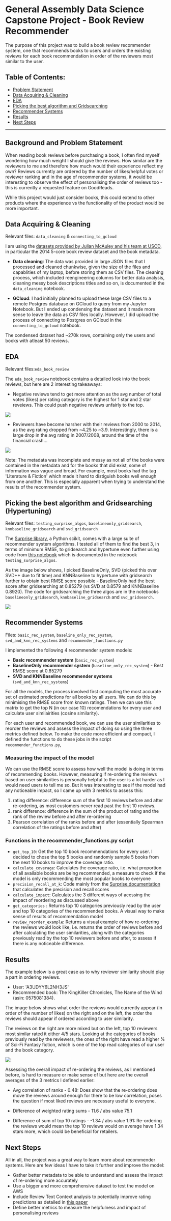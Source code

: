 # General Assembly Data Science Capstone Project - Book Review Recommender

The purpose of this project was to build a book review recommender system, one that recommends books to users and orders the existing reviews for each book recommendation in order of the reviewers most similar to the user. 


## Table of Contents:
- [Problem Statement](#prob)  
- [Data Acquiring & Cleaning](#data)
- [EDA](#eda)
- [Picking the best algorithm and Gridsearching](#algo)
- [Recommender Systems](#models)
- [Results](#results)
- [Next Steps](#next)

---


<a name="prob"/>

## Background and Problem Statement
When reading book reviews before purchasing a book, I often find myself wondering how much weight I should give the reviews. How similar are the reviewers to me and therefore how much would their experience reflect my own? Reviews currently are ordered by the number of likes/helpful votes or reviewer ranking and in the age of recommender systems, it would be interesting to observe the effect of personalising the order of reviews too - this is currently a requested feature on GoodReads. 

While this project would just consider books, this could extend to other products where the experience vs the functionality of the product would be more important. 

<a name="data"/>

## Data Acquiring & Cleaning
Relevant files: `data_cleaning` & `connecting_to_gcloud`

I am using the [datasets provided by Julian McAuley and his team at USCD](http://jmcauley.ucsd.edu/data/amazon/), in particular the 2014 5-core book review dataset and the book metadata. 

- **Data cleaning**: The data was provided in large JSON files that I processed and cleaned chunkwise, given the size of the files and capablities of my laptop, before storing them as CSV files. The cleaning process, which included reengineering columns for better data analysis, cleaning messy book descriptions titles and so on, is documented in the `data_cleaning` notebook. 

- **GCloud**: I had initially planned to upload these large CSV files to a remote Postgres database on GCloud to query from my Jupyter Notebook. But I ended up condensing the dataset and it made more sense to leave the data as CSV files locally. However, I did upload the process of connecting to Postgres on GCloud in the `connecting_to_gcloud` notebook. 

The condensed dataset had ~270k rows, containing only the users and books with atleast 50 reviews.

<a name="eda"/>

## EDA
Relevant files:`eda_book_review` 

The `eda_book_review` notebook contains a detailed look into the book reviews, but here are 2 interesting takeaways:

- Negative reviews tend to get more attention as the avg number of total votes (likes) per rating category is the highest for 1 star and 2 star reveiews. This could push negative reviews unfairly to the top. 

![](images/neg_reviews.png)

- Reviewers have become harsher with their reviews from 2000 to 2014, as the avg rating dropped from ~4.25 to ~3.9. Interestingly, there is a large drop in the avg rating in 2007/2008, around the time of the financial crash...

![](images/ratings_over_time.png)

Note: The metadata was incomplete and messy as not all of the books were contained in the metadata and for the books that did exist, some of information was vague and broad. For example, most books had the tag 'Literature & Fiction' which made it hard to distiguish books well enough from one another. This is especially apparent when trying to understand the results of the recommender system. 

<a name="algo"/>

## Picking the best algorithm and Gridsearching (Hypertuning)
Relevant files: `testing_surprise_algos`, `baselineonly_gridsearch`, `knnbaseline_gridsearch` and `svd_gridsearch`

The [Surprise library](https://surprise.readthedocs.io/en/stable/index.html), a Python scikit, comes with a large suite of recommender system algorithms. I tested all of them to find the best 3, in terms of minimum RMSE, to gridsearch and hypertune even further using code from [this notebook](https://github.com/susanli2016/Machine-Learning-with-Python/blob/master/Building%20Recommender%20System%20with%20Surprise.ipynb) which is documented in the notebook `testing_surprise_algos`. 

As the image below shows, I picked BaselineOnly, SVD (picked this over SVD++ due to fit time) and KNNBaseline to hypertune with gridsearch further to obtain best RMSE score possible - BaselineOnly had the best score after gridsearching at 0.85279 (vs SVD at 0.8579 and KNNBaseline 0.8920). The code for gridsearching the three algos are in the notebooks `baselineonly_gridsearch`, `knnbaseline_gridsearch` and `svd_gridsearch`.

![](images/surprise_algos.png)

<a name="models"/>

## Recommender Systems
Files: `basic_rec_system`, `baseline_only_rec_system`, `svd_and_knn_rec_systems` and `recommender_functions.py`

I implemented the following 4 recommender system models: 
- **Basic recommender system** (`basic_rec_system`)
- **BaselineOnly recommender system** (`baseline_only_rec_system`) - Best RMSE score at 0.85279
- **SVD and KNNBaseline recommender systems** (`svd_and_knn_rec_systems`)

For all the models, the process involved first computing the most accurate set of estimated predictions for all books by all users. We can do this by minimising the RMSE score from known ratings. Then we can use this matrix to get the top N (in our case 10) recomendations for every user and calculate user similairities (cosine similarity). 

For each user and recommended book, we can use the user similarities to reorder the reviews and assess the impact of doing so using the three metrics defined below. To make the code more efficient and compact, I defined the functions to do these jobs in the script `recommender_functions.py`, 


### Measuring the impact of the model 
We can use the RMSE score to assess how well the model is doing in terms of recommending books. However, measuring if re-ordering the reviews based on user similarities is personally helpful to the user is a lot harder as I would need users to tell me so. But it was interesting to see if the model had any noticeable impact, so I came up with 3 metrics to assess this:

  1) rating difference: difference sum of the first 10 reviews before and after re-ordering, as most customers never read past the first 10 reviews. 
  2) rank difference: difference in the sum of the product of rating and the rank of the review before and after re-ordering
  3) Pearson correlation of the ranks before and after (essentially Spearman correlation of the ratings before and after)

### Functions in the recommender_functions.py script 

- `get_top_10`: Get the top 10 book recommendations for every user. I decided to chose the top 5 books and randomly sample 5 books from the next 10 books to improve the coverage ratio. 
- `calculate_coverage`: Calculates the coverage ratio, i.e. what proportion of all available books are being recommended, a measure to check if the model is only recommending the most popular books to everyone
- `precision_recall_at_k`: Code mainly from the [Surprise documentation](https://surprise.readthedocs.io/en/stable/index.html) that calculates the precision and recall scores
- `calculate_impact`: Calculates the 3 different ways of acessing the impact of reordering as discussed above
- `get_categories` : Returns top 10 categories previously read by the user and top 10 categories of the recommended books. A visual way to make sense of results of recommendation model
- `review_reorder_example`: Returns a visual example of how re-ordering the reviews would look like, i.e. returns the order of reviews before and after calculating the user similarities, along with the categories previously read by the top 10 reviewers before and after, to assess if there is any noticeable difference. 

<a name="results"/>

## Results
The example below is a great case as to why reviewer similarity should play a part in ordering reviews.

- User: 'A3UDYY6L2NH3JS'
- Recommended book: The KingKiller Chronicles, The Name of the Wind (asin: 0575081384).

The image below shows what order the reviews would currently appear (in order of the number of likes) on the right and on the left, the order the reviews should appear if ordered according to user similarity. 

The reviews on the right are more mixed but on the left, top 10 reviewers most similar rated it either 4/5 stars. Looking at the categories of books previously read by the reviewers, the ones of the right have read a higher % of Sci-Fi Fantasy fiction, which is one of the top read categories of our user and the book category.

![](images/reordering_reviews.png)

Assessing the overall impact of re-ordering the reviews, as I mentioned before, is hard to measure or make sense of but here are the overall averages of the 3 metrics I defined earlier: 

- Avg correlation of ranks - 0.48: Does show that the re-ordering does move the reviews around enough for there to be low correlation, poses the question if most liked reviews are necessary useful to everyone. 

- Difference of weighted rating sums - 11.6 / abs value 75.1

- Difference of sum of top 10 ratings -  -1.34 / abs value 1.91: Re-ordering the reviews would mean the top 10 reviews would on average have 1.34 stars more, which could be beneficial for retailers. 

<a name="next"/>

## Next Steps
All in all, the project was a great way to learn more about recommender systems. Here are few ideas I have to take it further and improve the model: 

- Gather better metadata to be able to understand and assess the impact of re-ordering more accurately
- Use a bigger and more comprehensive dataset to test the model on AWS
- Include Review Text Context analysis to potentially improve rating predictions as detailed in [this paper](https://www.ncbi.nlm.nih.gov/pmc/articles/PMC4735905/) 
- Define better metrics to measure the helpfulness and impact of personalising reviews
 
